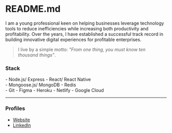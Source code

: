 # README.md

I am a young professional keen on helping businesses leverage technology tools to reduce inefficiencies while increasing both productivity and profitability. Over the years, I have established a successful track record in building innovative digital experiences for profitable enterprises.

> I live by a simple motto: _"From one thing, you must know ten thousand things"_.

### Stack

\- Node.js/ Express \- React/ React Native  
\- Mongoose.js/ MongoDB \- Redis  
\- Git \- Figma \- Heroku \- Netlify \- Google Cloud  

---

### Profiles

- [Website](https://ninte.dev)
- [LinkedIn](https://linkedin.com/in/nullthefirst)
